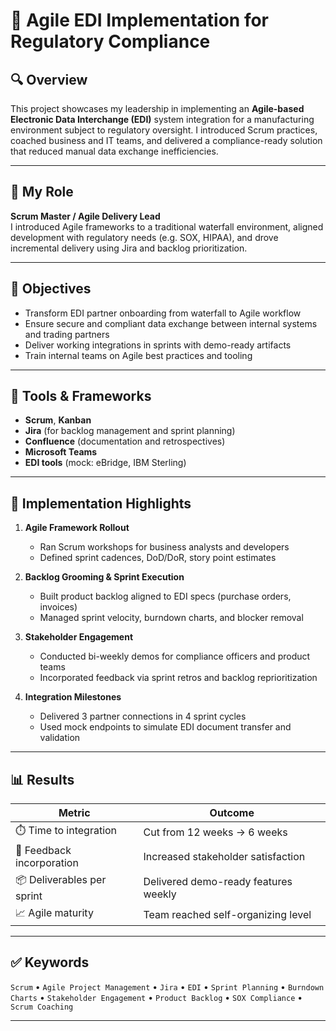 
# 🚀 Agile EDI Implementation for Regulatory Compliance

## 🔍 Overview
This project showcases my leadership in implementing an **Agile-based Electronic Data Interchange (EDI)** system integration for a manufacturing environment subject to regulatory oversight. I introduced Scrum practices, coached business and IT teams, and delivered a compliance-ready solution that reduced manual data exchange inefficiencies.

---

## 👤 My Role
**Scrum Master / Agile Delivery Lead**  
I introduced Agile frameworks to a traditional waterfall environment, aligned development with regulatory needs (e.g. SOX, HIPAA), and drove incremental delivery using Jira and backlog prioritization.

---

## 🎯 Objectives
- Transform EDI partner onboarding from waterfall to Agile workflow
- Ensure secure and compliant data exchange between internal systems and trading partners
- Deliver working integrations in sprints with demo-ready artifacts
- Train internal teams on Agile best practices and tooling

---

## 🧰 Tools & Frameworks
- **Scrum**, **Kanban**
- **Jira** (for backlog management and sprint planning)
- **Confluence** (documentation and retrospectives)
- **Microsoft Teams**
- **EDI tools** (mock: eBridge, IBM Sterling)

---

## 🚀 Implementation Highlights

1. **Agile Framework Rollout**
   - Ran Scrum workshops for business analysts and developers
   - Defined sprint cadences, DoD/DoR, story point estimates

2. **Backlog Grooming & Sprint Execution**
   - Built product backlog aligned to EDI specs (purchase orders, invoices)
   - Managed sprint velocity, burndown charts, and blocker removal

3. **Stakeholder Engagement**
   - Conducted bi-weekly demos for compliance officers and product teams
   - Incorporated feedback via sprint retros and backlog reprioritization

4. **Integration Milestones**
   - Delivered 3 partner connections in 4 sprint cycles
   - Used mock endpoints to simulate EDI document transfer and validation

---

## 📊 Results

| Metric                     | Outcome                              |
|----------------------------|---------------------------------------|
| ⏱️ Time to integration      | Cut from 12 weeks → 6 weeks           |
| 🔄 Feedback incorporation   | Increased stakeholder satisfaction    |
| 📦 Deliverables per sprint | Delivered demo-ready features weekly |
| 📈 Agile maturity           | Team reached self-organizing level   |

---

## ✅ Keywords
`Scrum` • `Agile Project Management` • `Jira` • `EDI` • `Sprint Planning` • `Burndown Charts` • `Stakeholder Engagement` • `Product Backlog` • `SOX Compliance` • `Scrum Coaching`

---
